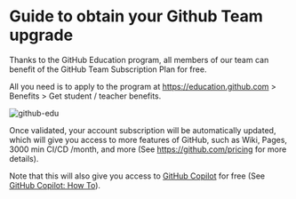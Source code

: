 # Guide to obtain your Github Team upgrade 

Thanks to the GitHub Education program, all members of our team can benefit of the GitHub Team Subscription Plan for free.

All you need is to apply to the program at https://education.github.com > Benefits > Get student / teacher benefits.

![github-edu](https://user-images.githubusercontent.com/22279770/222193532-f2a613f5-be29-49e5-b4d5-e4b890dab46d.gif)

Once validated, your account subscription will be automatically updated, which will give you access to more features of GitHub, such as Wiki, Pages, 3000 min CI/CD /month, and more (See https://github.com/pricing for more details).

Note that this will also give you access to [GitHub Copilot](https://github.com/features/copilot) for free (See [GitHub Copilot: How To](./github-copilot-getting-started.md)).
